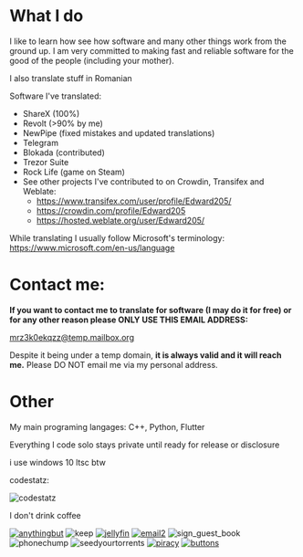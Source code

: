 # What I do
I like to learn how see how software and many other things work from the ground up. I am very committed to making fast and reliable software for the good of the people (including your mother).

I also translate stuff in Romanian

Software I've translated:
  * ShareX (100%)
  * Revolt (>90% by me)
  * NewPipe (fixed mistakes and updated translations)
  * Telegram
  * Blokada (contributed)
  * Trezor Suite
  * Rock Life (game on Steam)
  * See other projects I've contributed to on Crowdin, Transifex and Weblate: 
    * https://www.transifex.com/user/profile/Edward205/
    * https://crowdin.com/profile/Edward205
    * https://hosted.weblate.org/user/Edward205/
    
While translating I usually follow Microsoft's terminology: https://www.microsoft.com/en-us/language

# Contact me: 

**If you want to contact me to translate for software (I may do it for free) or for any other reason please ONLY USE THIS EMAIL ADDRESS:**

mrz3k0ekqzz@temp.mailbox.org

Despite it being under a temp domain, **it is always valid and it will reach me.** Please DO NOT email me via my personal address.

# Other

My main programing langages: C++, Python, Flutter

Everything I code solo stays private until ready for release or disclosure

i use windows 10 ltsc btw

codestatz:

![codestatz](https://codestats-readme.wegfan.cn/history-graph/edward)

I don't drink coffee

[![anythingbut](https://user-images.githubusercontent.com/52004020/185677917-7d5dfb8a-9867-4e3e-bc34-387e5dce1b90.png)](https://www.mozilla.org/en-US/firefox/new/)
![keep](https://user-images.githubusercontent.com/52004020/185680075-4996f8a3-d0b4-47c7-ad06-5baf6c7c9930.gif)
[![jellyfin](https://user-images.githubusercontent.com/52004020/185680139-2555566e-74e5-4ef8-ab6a-090432481392.gif)](https://jellyfin.org/)
[![email2](https://user-images.githubusercontent.com/52004020/185680154-151f355f-102f-4d27-8a82-2f6b172b7a77.gif)](mailto:mrz3k0ekqzz@temp.mailbox.org)
![sign_guest_book](https://user-images.githubusercontent.com/52004020/185680165-0c3eba0f-3a74-4b82-aad3-36a6716f4962.gif)
![phonechump](https://user-images.githubusercontent.com/52004020/185680530-0a87ba8d-d069-440e-9165-d5a954c5988b.gif)
![seedyourtorrents](https://user-images.githubusercontent.com/52004020/185680681-1ced0006-0506-44ea-9c30-b1d9c0db5a27.gif)
[![piracy](https://user-images.githubusercontent.com/52004020/185681287-7e6eb939-6aec-422d-8abc-1f660042d350.png)](https://piracy.vercel.app/)
[![buttons](https://user-images.githubusercontent.com/52004020/185681061-b9942491-0d5b-4013-ba79-d308bd9e37b6.png)](https://cyber.dabamos.de/88x31/)

